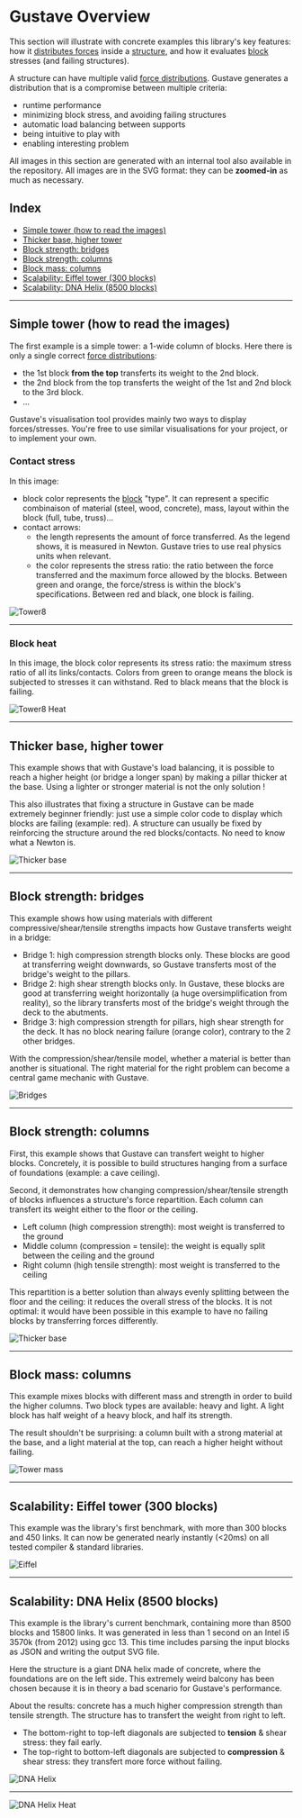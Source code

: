 # Gustave Overview

This section will illustrate with concrete examples this library's key features: how it [distributes forces](lexicon.md#force-distribution) inside a [structure](lexicon.md#structure), and how it evaluates [block](lexicon.md#block) stresses (and failing structures).

A structure can have multiple valid [force distributions](lexicon.md#force-distribution). Gustave generates a distribution that is a compromise between multiple criteria:

- runtime performance
- minimizing block stress, and avoiding failing structures
- automatic load balancing between supports
- being intuitive to play with
- enabling interesting problem

All images in this section are generated with an internal tool also available in the repository. All images are in the SVG format: they can be **zoomed-in** as much as necessary.

## Index

- [Simple tower (how to read the images)](#simple-tower)
- [Thicker base, higher tower](#thicker-base)
- [Block strength: bridges](#block-strength-bridges)
- [Block strength: columns](#block-strength-columns)
- [Block mass: columns](#block-mass-columns)
- [Scalability: Eiffel tower (300 blocks)](#scalability-eiffel-tower)
- [Scalability: DNA Helix (8500 blocks)](#scalability-dna-helix)

---

## Simple tower (how to read the images)

The first example is a simple tower: a 1-wide column of blocks. Here there is only a single correct [force distributions](lexicon.md#force-distribution):

- the 1st block **from the top** transferts its weight to the 2nd block.
- the 2nd block from the top transferts the weight of the 1st and 2nd block to the 3rd block.
- ...

Gustave's visualisation tool provides mainly two ways to display forces/stresses. You're free to use similar visualisations for your project, or to implement your own.

### Contact stress

In this image:

- block color represents the [block](lexicon.md#block) "type". It can represent a specific combinaison of material (steel, wood, concrete), mass, layout within the block (full, tube, truss)...
- contact arrows:
  - the length represents the amount of force transferred. As the legend shows, it is measured in Newton. Gustave tries to use real physics units when relevant.
  - the color represents the stress ratio: the ratio between the force transferred and the maximum force allowed by the blocks. Between green and orange, the force/stress is within the block's specifications. Between red and black, one block is failing.

![Tower8](./images/tower8.svg)

---

### Block heat

In this image, the block color represents its stress ratio: the maximum stress ratio of all its links/contacts. Colors from green to orange means the block is subjected to stresses it can withstand. Red to black means that the block is failing.

![Tower8 Heat](./images/tower8-Heat.svg)

---

## Thicker base, higher tower

This example shows that with Gustave's load balancing, it is possible to reach a higher height (or bridge a longer span) by making a pillar thicker at the base. Using a lighter or stronger material is not the only solution !

This also illustrates that fixing a structure in Gustave can be made extremely beginner friendly: just use a simple color code to display which blocks are failing (example: red). A structure can usually be fixed by reinforcing the structure around the red blocks/contacts. No need to know what a Newton is.

![Thicker base](./images/thickerBase.svg)

---

## Block strength: bridges

This example shows how using materials with different compressive/shear/tensile strengths impacts how Gustave transferts weight in a bridge:

- Bridge 1: high compression strength blocks only. These blocks are good at transferring weight downwards, so Gustave transferts most of the bridge's weight to the pillars.
- Bridge 2: high shear strength blocks only. In Gustave, these blocks are good at transferring weight horizontally (a huge oversimplification from reality), so the library transferts most of the bridge's weight through the deck to the abutments.
- Bridge 3: high compression strength for pillars, high shear strength for the deck. It has no block nearing failure (orange color), contrary to the 2 other bridges.

With the compression/shear/tensile model, whether a material is better than another is situational. The right material for the right problem can become a central game mechanic with Gustave.

![Bridges](./images/csBridges.svg)

---

## Block strength: columns

First, this example shows that Gustave can transfert weight to higher blocks. Concretely, it is possible to build structures hanging from a surface of foundations (example: a cave ceiling).

Second, it demonstrates how changing compression/shear/tensile strength of blocks influences a structure's force repartition. Each column can transfert its weight either to the floor or the ceiling.

- Left column (high compression strength): most weight is transferred to the ground
- Middle column (compression = tensile): the weight is equally split between the ceiling and the ground
- Right column (high tensile strength): most weight is transferred to the ceiling

This repartition is a better solution than always evenly splitting between the floor and the ceiling: it reduces the overall stress of the blocks. It is not optimal: it would have been possible in this example to have no failing blocks by transferring forces differently.

![Thicker base](./images/tcColumns.svg)

---

## Block mass: columns

This example mixes blocks with different mass and strength in order to build the higher columns. Two block types are available: heavy and light. A light block has half weight of a heavy block, and half its strength.

The result shouldn't be surprising: a column built with a strong material at the base, and a light material at the top, can reach a higher height without failing.

![Tower mass](./images/towerMass.svg)

---

## Scalability: Eiffel tower (300 blocks)

This example was the library's first benchmark, with more than 300 blocks and 450 links. It can now be generated nearly instantly (<20ms) on all tested compiler & standard libraries.

![Eiffel](./images/eiffel.svg)

---

## Scalability: DNA Helix (8500 blocks)

This example is the library's current benchmark, containing more than 8500 blocks and 15800 links. It was generated in less than 1 second on an Intel i5 3570k (from 2012) using gcc 13. This time includes parsing the input blocks as JSON and writing the output SVG file.

Here the structure is a giant DNA helix made of concrete, where the foundations are on the left side. This extremely weird balcony has been chosen because it is in theory a bad scenario for Gustave's performance.

About the results: concrete has a much higher compression strength than tensile strength. The structure has to transfert the weight from right to left.
- The bottom-right to top-left diagonals are subjected to **tension** & shear stress: they fail early.
- The top-right to bottom-left diagonals are subjected to **compression** & shear stress: they transfert more force without failing.

![DNA Helix](./images/dnaHelix.svg)

---

![DNA Helix Heat](./images/dnaHelix-Heat.svg)
